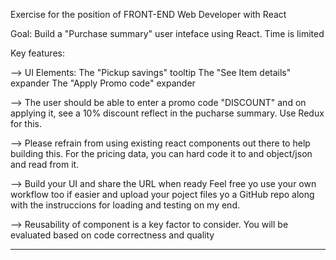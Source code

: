 Exercise for the position of FRONT-END Web Developer with React

Goal: Build a "Purchase summary" user inteface using React. Time is limited 

Key features: 

--> UI Elements: 
The "Pickup savings" tooltip
The "See Item details" expander 
The "Apply Promo code" expander 

--> The user should be able to enter a promo code "DISCOUNT" and on applying it, see a 10% discount reflect in the pucharse summary. Use Redux for this. 

--> Please refrain from using existing react components out there to help building this. For the pricing data, you can hard code it to and object/json and read from it.

--> Build your UI and share the URL when ready 
Feel free yo use your own workflow too if easier and upload your poject files yo a GitHub repo along with the instruccions for loading and testing on my end.

--> Reusability of component is a key factor to consider. You will be evaluated based on code correctness and quality

_______________________


